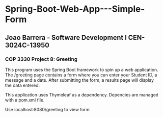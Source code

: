 # Spring-Boot-Web-App---Simple-Form
## Joao Barrera - Software Development I CEN-3024C-13950
### COP 3330 Project 8: Greeting

This program uses the Spring Boot framework to spin up a web application. The /greeting page contains a form where you can enter your Student ID, a message and a date. After submitting the form, a results page will display the data entered.

This application uses Thymeleaf as a dependency. Depencies are managed with a pom.xml file.

Use localhost:8080/greeting to view form
